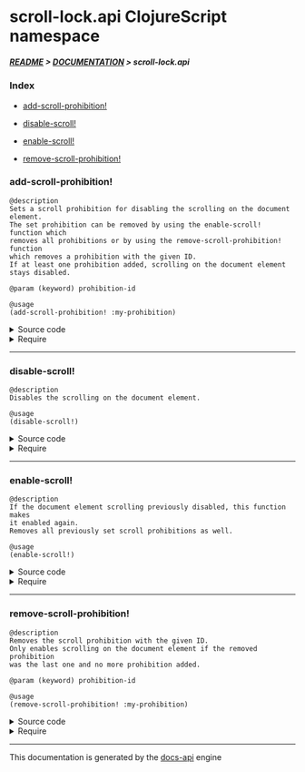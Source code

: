 
# scroll-lock.api ClojureScript namespace

##### [README](../../../README.md) > [DOCUMENTATION](../../COVER.md) > scroll-lock.api

### Index

- [add-scroll-prohibition!](#add-scroll-prohibition)

- [disable-scroll!](#disable-scroll)

- [enable-scroll!](#enable-scroll)

- [remove-scroll-prohibition!](#remove-scroll-prohibition)

### add-scroll-prohibition!

```
@description
Sets a scroll prohibition for disabling the scrolling on the document element.
The set prohibition can be removed by using the enable-scroll! function which
removes all prohibitions or by using the remove-scroll-prohibition! function
which removes a prohibition with the given ID.
If at least one prohibition added, scrolling on the document element stays disabled.
```

```
@param (keyword) prohibition-id
```

```
@usage
(add-scroll-prohibition! :my-prohibition)
```

<details>
<summary>Source code</summary>

```
(defn add-scroll-prohibition!
  [prohibition-id]
  (if (env/any-scroll-prohibition-added?)
      (do (swap! state/PROHIBITIONS assoc prohibition-id true))
      (do (swap! state/PROHIBITIONS assoc prohibition-id true)
          (disable-dom-scroll!))))
```

</details>

<details>
<summary>Require</summary>

```
(ns my-namespace (:require [scroll-lock.api :refer [add-scroll-prohibition!]]))

(scroll-lock.api/add-scroll-prohibition! ...)
(add-scroll-prohibition!                 ...)
```

</details>

---

### disable-scroll!

```
@description
Disables the scrolling on the document element.
```

```
@usage
(disable-scroll!)
```

<details>
<summary>Source code</summary>

```
(defn disable-scroll!
  []
  (when-not (env/any-scroll-prohibition-added?)
            (swap! state/PROHIBITIONS assoc ::default-prohibition true)
            (disable-dom-scroll!)))
```

</details>

<details>
<summary>Require</summary>

```
(ns my-namespace (:require [scroll-lock.api :refer [disable-scroll!]]))

(scroll-lock.api/disable-scroll!)
(disable-scroll!)
```

</details>

---

### enable-scroll!

```
@description
If the document element scrolling previously disabled, this function makes
it enabled again.
Removes all previously set scroll prohibitions as well.
```

```
@usage
(enable-scroll!)
```

<details>
<summary>Source code</summary>

```
(defn enable-scroll!
  []
  (reset! state/PROHIBITIONS nil)
  (enable-dom-scroll!))
```

</details>

<details>
<summary>Require</summary>

```
(ns my-namespace (:require [scroll-lock.api :refer [enable-scroll!]]))

(scroll-lock.api/enable-scroll!)
(enable-scroll!)
```

</details>

---

### remove-scroll-prohibition!

```
@description
Removes the scroll prohibition with the given ID.
Only enables scrolling on the document element if the removed prohibition
was the last one and no more prohibition added.
```

```
@param (keyword) prohibition-id
```

```
@usage
(remove-scroll-prohibition! :my-prohibition)
```

<details>
<summary>Source code</summary>

```
(defn remove-scroll-prohibition!
  [prohibition-id]
  (when (env/scroll-prohibition-added? prohibition-id)
        (swap! state/PROHIBITIONS dissoc prohibition-id)
        (if-not (env/any-scroll-prohibition-added?)
                (enable-dom-scroll!))))
```

</details>

<details>
<summary>Require</summary>

```
(ns my-namespace (:require [scroll-lock.api :refer [remove-scroll-prohibition!]]))

(scroll-lock.api/remove-scroll-prohibition! ...)
(remove-scroll-prohibition!                 ...)
```

</details>

---

This documentation is generated by the [docs-api](https://github.com/bithandshake/docs-api) engine

